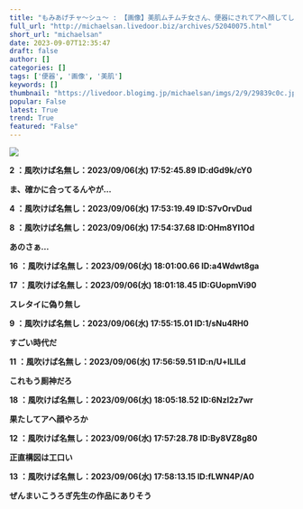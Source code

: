 ```yaml
---
title: "もみあげチャ〜シュ〜 : 【画像】美肌ムチムチ女さん、便器にされてアへ顔してしまう"
full_url: "http://michaelsan.livedoor.biz/archives/52040075.html"
short_url: "michaelsan"
date: 2023-09-07T12:35:47
draft: false
author: []
categories: []
tags: ['便器', '画像', '美肌']
keywords: []
thumbnail: "https://livedoor.blogimg.jp/michaelsan/imgs/2/9/29839c0c.jpg"
popular: False
latest: True
trend: True
featured: "False"
---
```


![](https://livedoor.blogimg.jp/michaelsan/imgs/2/9/29839c0c.jpg)

<b><p>2 ：風吹けば名無し：2023/09/06(水) 17:52:45.89 ID:dGd9k/cY0</p><p>ま、確かに合ってるんやが…</p><p>4 ：風吹けば名無し：2023/09/06(水) 17:53:19.49 ID:S7vOrvDud</p><p>8 ：風吹けば名無し：2023/09/06(水) 17:54:37.68 ID:OHm8YI1Od</p><p>あのさぁ…</p><p>16 ：風吹けば名無し：2023/09/06(水) 18:01:00.66 ID:a4Wdwt8ga</p><p>17 ：風吹けば名無し：2023/09/06(水) 18:01:18.45 ID:GUopmVi90</p><p>スレタイに偽り無し</p><p>9 ：風吹けば名無し：2023/09/06(水) 17:55:15.01 ID:1/sNu4RH0</p><p>すごい時代だ</p><p>11 ：風吹けば名無し：2023/09/06(水) 17:56:59.51 ID:n/U+lLILd</p><p>これもう厠神だろ</p><p>18 ：風吹けば名無し：2023/09/06(水) 18:05:18.52 ID:6NzI2z7wr</p><p>果たしてアヘ顔やろか</p><p>12 ：風吹けば名無し：2023/09/06(水) 17:57:28.78 ID:By8VZ8g80</p><p>正直構図は工口い</p><p>13 ：風吹けば名無し：2023/09/06(水) 17:58:13.15 ID:fLWN4P/A0</p><p>ぜんまいこうろぎ先生の作品にありそう</p></b>